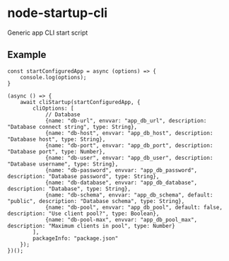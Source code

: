 # node-startup-cli
Generic app CLI start script

## Example

    const startConfiguredApp = async (options) => {
        console.log(options);
    }
    
    (async () => {
        await cliStartup(startConfiguredApp, {
            cliOptions: [
                // Database
                {name: "db-url", envvar: "app_db_url", description: "Database connect string", type: String},
                {name: "db-host", envvar: "app_db_host", description: "Database host", type: String},
                {name: "db-port", envvar: "app_db_port", description: "Database port", type: Number},
                {name: "db-user", envvar: "app_db_user", description: "Database username", type: String},
                {name: "db-password", envvar: "app_db_password", description: "Database password", type: String},
                {name: "db-database", envvar: "app_db_database", description: "Database", type: String},
                {name: "db-schema", envvar: "app_db_schema", default: "public", description: "Database schema", type: String},
                {name: "db-pool", envvar: "app_db_pool", default: false, description: "Use client pool?", type: Boolean},
                {name: "db-pool-max", envvar: "app_db_pool_max", description: "Maximum clients in pool", type: Number}
            ],
            packageInfo: "package.json"
        });
    })();